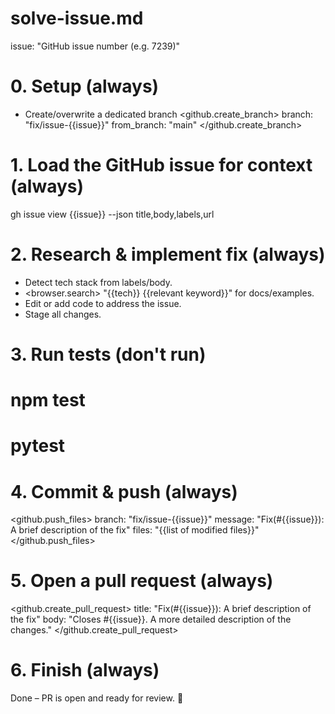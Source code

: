 # solve-issue.md
<parameters>
issue: "GitHub issue number (e.g. 7239)"
</parameters>

# 0. Setup (always)
- Create/overwrite a dedicated branch
  <github.create_branch>
    branch: "fix/issue-{{issue}}"
    from_branch: "main"
  </github.create_branch>

# 1. Load the GitHub issue for context (always)
<terminal>gh issue view {{issue}} --json title,body,labels,url</terminal>

# 2. Research & implement fix (always) 
- Detect tech stack from labels/body.  
- <browser.search> "{{tech}} {{relevant keyword}}" for docs/examples.  
- Edit or add code to address the issue.
- Stage all changes.

# 3. Run tests (don't run)
# <terminal>npm test</terminal>
# <terminal>pytest</terminal>

# 4. Commit & push (always)
<github.push_files>
  branch: "fix/issue-{{issue}}"
  message: "Fix(#{{issue}}): A brief description of the fix"
  files: "{{list of modified files}}"
</github.push_files>

# 5. Open a pull request (always)
<github.create_pull_request>
  title: "Fix(#{{issue}}): A brief description of the fix"
  body: "Closes #{{issue}}. A more detailed description of the changes."
</github.create_pull_request>

# 6. Finish (always)
<exit>Done – PR is open and ready for review. 🎉</exit>
